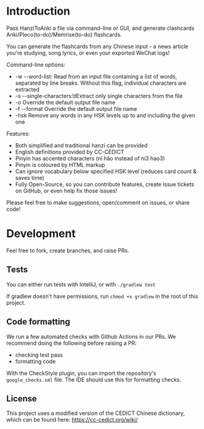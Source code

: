 # Introduction

Pass HanziToAnki a file via command-line or GUI, and generate clashcards Anki/Pleco(to-do)/Memrise(to-do) flashcards.

You can generate the flashcards from any Chinese input - a news article you're studying, song lyrics, or even your exported WeChat logs!

Command-line options:
* -w --word-list: Read from an input file containing a list of words, separated by line breaks. Without this flag, individual characters are extracted
* -s --single-characters:\tExtract only single characters from the file
* -o <output filename> Override the default output file name
* -f --format <output format> Override the default output file name
* -hsk <hsk level> Remove any words in any HSK levels up to and including the given one

Features:
* Both simplified and traditional hanzi can be provided
* English definitions provided by CC-CEDICT
* Pinyin has accented characters (nĭ hăo instead of ni3 hao3)
* Pinyin is coloured by HTML markup
* Can ignore vocabulary below specified HSK level (reduces card count & saves time)
* Fully Open-Source, so you can contribute features, create issue tickets on GitHub, or even help fix those issues!


Please feel free to make suggestions, open/comment on issues, or share code!

# Development
Feel free to fork, create branches, and raise PRs.

## Tests
You can either run tests with IntelliJ, or with `./gradlew test`

If gradlew doesn't have permissions, run `chmod +x gradlew` in the root of this project.

## Code formatting
We run a few automated checks with Github Actions in our PRs. We recommend doing the following before raising a PR:
- checking test pass
- formatting code

With the CheckStyle plugin, you can import the repository's `google_checks.xml` file. The IDE should use this for formatting checks.


## License 
This project uses a modified version of the CEDICT Chinese dictionary, which can be found here:
https://cc-cedict.org/wiki/
